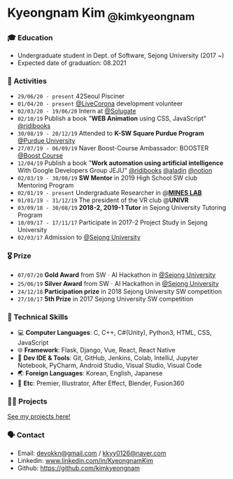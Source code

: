 <!--
### Hi there 👋

**kimkyeongnam/kimkyeongnam** is a ✨ _special_ ✨ repository because its `README.md` (this file) appears on your GitHub profile.

Here are some ideas to get you started:

- 🔭 I’m currently working on ...
- 🌱 I’m currently learning ...
- 👯 I’m looking to collaborate on ...
- 🤔 I’m looking for help with ...
- 💬 Ask me about ...
- 📫 How to reach me: ...
- 😄 Pronouns: ...
- ⚡ Fun fact: ...
-->


# Kyeongnam Kim<sub> @kimkyeongnam</sub>

### 🎓 Education
* Undergraduate student in Dept. of Software, Sejong University (2017 ~)<br>
* Expected date of graduation: 08.2021

### 🔭 Activities

- `29/06/20 - present`  42Seoul Pisciner
- `01/04/20 - present` [@LiveCorona](https://livecorona.co.kr/) development volunteer
- `02/03/20 - 19/06/20` Intern at [@Solugate](http://www.solugate.com/)
- `02/10/19` Publish a book "**WEB Animation** using CSS, JavaScript"  [@ridibooks](https://ridibooks.com/v2/Detail?id=2773000026&_s=instant&_q=Web)
- `30/08/19 - 20/12/19` Attended to **K-SW Square Purdue Program** [@Purdue University](https://polytechnic.purdue.edu/research/research-grants/k-sw-square)
- `27/07/19 - 06/09/19` Naver Boost-Course Ambassador: BOOSTER [@Boost Course](https://www.edwith.org/boost-course/intro)
- `12/04/19` Publish a book "**Work automation using artificial intelligence** With Google Developers Group JEJU"
[@ridibooks](https://ridibooks.com/v2/Detail?id=2773000022) [@aladin](https://www.aladin.co.kr/shop/wproduct.aspx?ItemId=189232936) [@notion](https://www.notion.so/with-GDG-Jeju-dc090288728d4ed581dfeac08dc62b5a)
- `02/03/19 - 30/08/19` **SW Mentor** in 2019 High School SW club Mentoring Program
- `02/01/19 - present` Undergraduate Researcher in @**[MINES LAB](http://home.sejong.ac.kr/~hyungkim/4.html)**
- `01/01/19 - 31/12/19` The president of the VR club @**UNIVR**
- `03/09/18 - 30/08/19` **2018-2, 2019-1 Tutor** in Sejong University Tutoring Program
- `18/09/17 - 17/11/17` Participate in 2017-2 Project Study in Sejong University
- `02/03/17` Admission to [@Sejong University](http://www.sejong.ac.kr)

### 🎖️ Prize

- `07/07/20` **Gold Award** from SWㆍAI Hackathon in [@Sejong University](http://www.sejong.ac.kr)
- `25/06/19` **Silver Award** from SWㆍAI Hackathon in [@Sejong University](http://www.sejong.ac.kr)
- `24/12/18` **Participation prize** in 2018 Sejong University SW competition
- `27/10/17` **5th Prize** in 2017 Sejong University SW competition

### 💪 Technical Skills

* 💻 **Computer Languages**: C, C++, C#(Unity), Python3, HTML, CSS, JavaScript
* 🌐  **Framework**: Flask, Django, Vue, React, React Native
* 🎲  **Dev IDE & Tools**: Git, GitHub, Jenkins, Colab, IntelliJ, Jupyter Notebook, PyCharm, Android Studio, Visual Studio, Visual Code
* 🌏  **Foreign Languages**: Korean, English, Japanese
* 🎰  **Etc**: Premier, Illustrator, After Effect, Blender, Fusion360

### 👨‍💻 Projects

[See my projects here!](https://www.notion.so/5a0bf591b0c5414fa4f60c712cdb42ef)

### 🗣 Contact
* Email: devokkn@gmail.com / kkyy0126@naver.com
* Linkedin: www.linkedin.com/in/KyeongnamKim
* Github: https://github.com/kimkyeongnam

